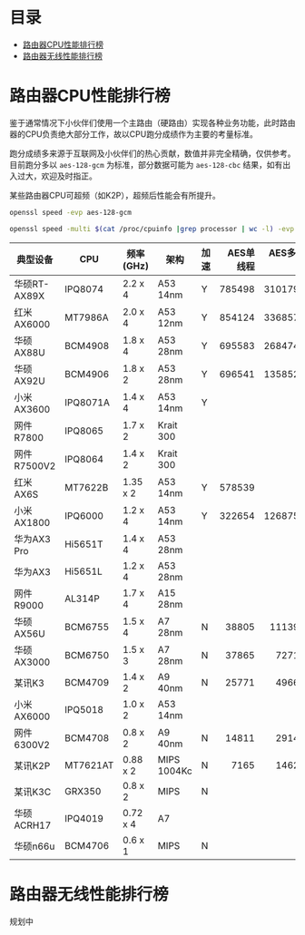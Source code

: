 # 目录

* [路由器CPU性能排行榜](#路由器CPU性能排行榜)
* [路由器无线性能排行榜](#路由器无线性能排行榜)

# 路由器CPU性能排行榜

鉴于通常情况下小伙伴们使用一个主路由（硬路由）实现各种业务功能，此时路由器的CPU负责绝大部分工作，故以CPU跑分成绩作为主要的考量标准。

跑分成绩多来源于互联网及小伙伴们的热心贡献，数值并非完全精确，仅供参考。目前跑分多以 `aes-128-gcm` 为标准，部分数据可能为 `aes-128-cbc` 结果，如有出入过大，欢迎及时指正。

某些路由器CPU可超频（如K2P），超频后性能会有所提升。

```bash
openssl speed -evp aes-128-gcm
```

```bash
openssl speed -multi $(cat /proc/cpuinfo |grep processor | wc -l) -evp aes-128-gcm
```

| 典型设备      | CPU     | 频率(GHz) | 架构       | 加速 | AES单线程 | AES多线程 | DMIPS |
|--------------|---------|-----------|------------|-----|---------:|---------:|------:|
| 华硕RT-AX89X | IPQ8074  | 2.2 x 4  | A53 14nm    | Y   | 785498   | 3101794  | 18400 |
| 红米AX6000   | MT7986A  | 2.0 x 4  | A53 12nm    | Y   | 854124   | 3368572  |   |
| 华硕AX88U    | BCM4908  | 1.8 x 4  | A53 28nm    | Y   | 695583   | 2684741  | 16560 |
| 华硕AX92U    | BCM4906  | 1.8 x 2  | A53 28nm    | Y   | 696541   | 1358529  | 8280  |
| 小米AX3600   | IPQ8071A | 1.4 x 4  | A53 14nm    | Y   |    |   |  |
| 网件R7800    | IPQ8065  | 1.7 x 2  | Krait 300   |     |    |   |  |
| 网件R7500V2  | IPQ8064  | 1.4 x 2  | Krait 300   |     |    |   |  |
| 红米AX6S     | MT7622B  | 1.35 x 2 | A53 14nm    | Y   | 578539   |   |  |
| 小米AX1800   | IPQ6000  | 1.2 x 4  | A53 14nm    | Y   | 322654   | 1268751  | 11040 |
| 华为AX3 Pro  | Hi5651T  | 1.4 x 4  | A53 28nm    |     |    |   | 12880 |
| 华为AX3      | Hi5651L  | 1.2 x 4  | A53 28nm    |     |    |   | 5520 |
| 网件R9000    | AL314P   | 1.7 x 4  | A15 28nm    |     |    |   |  |
| 华硕AX56U    | BCM6755  | 1.5 x 4  | A7 28nm     | N   | 38805    | 111395   | 11400 |
| 华硕AX3000   | BCM6750  | 1.5 x 3  | A7 28nm     | N   | 37865    | 72714    | 8550  |
| 某讯K3       | BCM4709  | 1.4 x 2  | A9 40nm     | N   | 25771    | 49662    |       |
| 小米AX6000   | IPQ5018  | 1.0 x 2  | A53 14nm    |     |    |   | 4600  |
| 网件6300V2   | BCM4708  | 0.8 x 2  | A9 40nm     | N   | 14811    | 29145    |       |
| 某讯K2P      | MT7621AT | 0.88 x 2 | MIPS 1004Kc | N   | 7165     | 14623    | 2640  |
| 某讯K3C      | GRX350   | 0.8 x 2  | MIPS        | N   |    |     |   |
| 华硕ACRH17   | IPQ4019  | 0.72 x 4 | A7          |     |    |     |   |
| 华硕n66u     | BCM4706  | 0.6 x 1  | MIPS        | N   |    |     |   |


# 路由器无线性能排行榜

规划中

